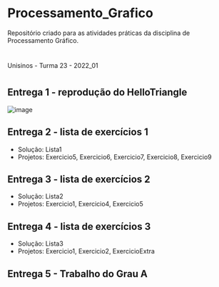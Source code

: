 # Processamento_Grafico

Repositório criado para as atividades práticas da disciplina de Processamento Gráfico.
#
Unisinos - Turma 23 - 2022_01
#
## Entrega 1 - reprodução do HelloTriangle

![image](https://user-images.githubusercontent.com/58199187/158124838-f49c9a33-cec4-4af6-87a5-3de40f098ed3.png)

## Entrega 2 - lista de exercícios 1

- Solução: Lista1
- Projetos: Exercicio5, Exercicio6, Exercicio7, Exercicio8, Exercicio9

## Entrega 3 - lista de exercícios 2

- Solução: Lista2
- Projetos: Exercicio1, Exercicio4, Exercicio5

## Entrega 4 - lista de exercícios 3

- Solução: Lista3
- Projetos: Exercicio1, Exercicio2, ExercicioExtra

## Entrega 5 - Trabalho do Grau A
